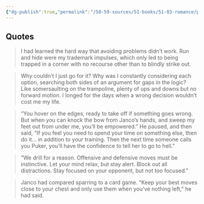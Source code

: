 ```yaml
---
{"dg-publish":true,"permalink":"/50-59-sources/51-books/51-03-romance/poison-study-maria-v-snyder/","tags":["update"],"updated":"2024-02-28T15:32:50-05:00"}
---
```



## Quotes

> I had learned the hard way that avoiding problems didn’t work. Run and hide were my trademark impulses, which only led to being trapped in a corner with no recourse other than to blindly strike out.

> Why couldn’t I just go for it? Why was I constantly considering each option, searching both sides of an argument for gaps in the logic? Like somersaulting on the trampoline, plenty of ups and downs but no forward motion. I longed for the days when a wrong decision wouldn’t cost me my life.

> “You hover on the edges, ready to take off if something goes wrong. But when you can knock the bow from Janco’s hands, and sweep my feet out from under me, you’ll be empowered.” He paused, and then said, “If you feel you need to spend your time on something else, then do it… in addition to your training. Then the next time someone calls you Puker, you’ll have the confidence to tell her to go to hell.”

> “We drill for a reason. Offensive and defensive moves must be instinctive. Let your mind relax, but stay alert. Block out all distractions. Stay focused on your opponent, but not too focused.”

> Janco had compared sparring to a card game. “Keep your best moves close to your chest and only use them when you’ve nothing left,” he had said.